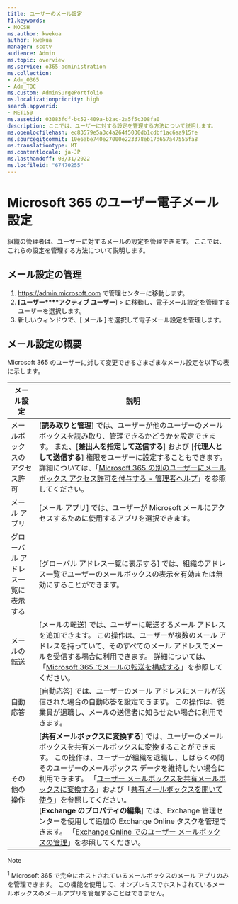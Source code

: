 ```yaml
---
title: ユーザーのメール設定
f1.keywords:
- NOCSH
ms.author: kwekua
author: kwekua
manager: scotv
audience: Admin
ms.topic: overview
ms.service: o365-administration
ms.collection:
- Adm_O365
- Adm_TOC
ms.custom: AdminSurgePortfolio
ms.localizationpriority: high
search.appverid:
- MET150
ms.assetid: 03083fdf-bc52-409a-b2ac-2a5f5c308fa0
description: ここでは、ユーザーに対する設定を管理する方法について説明します。
ms.openlocfilehash: ec83579e5a3c4a264f5030db1cdbf1ac6aa915fe
ms.sourcegitcommit: 10e6abe740e27000e223378eb17d657a47555fa8
ms.translationtype: MT
ms.contentlocale: ja-JP
ms.lasthandoff: 08/31/2022
ms.locfileid: "67470255"
---
```

# <a name="user-email-settings-in-microsoft-365"></a>Microsoft 365 のユーザー電子メール設定

組織の管理者は、ユーザーに対するメールの設定を管理できます。 ここでは、これらの設定を管理する方法について説明します。

## <a name="manage-email-settings"></a>メール設定の管理

1. <https://admin.microsoft.com> で管理センターに移動します。
2. **[ユーザー****アクティブ ユーザー**]  >  に移動し、電子メール設定を管理するユーザーを選択します。
3. 新しいウィンドウで、[ **メール** ] を選択して電子メール設定を管理します。

## <a name="summary-of-email-settings"></a>メール設定の概要

Microsoft 365 のユーザーに対して変更できるさまざまなメール設定を以下の表に示します。


|メール設定|説明  |
|---------|---------|
|メールボックスのアクセス許可| [**読み取りと管理**] では、ユーザーが他のユーザーのメールボックスを読み取り、管理できるかどうかを設定できます。 また、[**差出人を指定して送信する**] および [**代理人として送信する**] 権限をユーザーに設定することもできます。 詳細については、「[Microsoft 365 の別のユーザーにメールボックス アクセス許可を付与する - 管理者ヘルプ](../add-users/give-mailbox-permissions-to-another-user.md)」を参照してください。 |
|メール アプリ| [メール アプリ] では、ユーザーが Microsoft メールにアクセスするために使用するアプリを選択できます。 |
|グローバル アドレス一覧に表示する| [グローバル アドレス一覧に表示する] では、組織のアドレス一覧でユーザーのメールボックスの表示を有効または無効にすることができます。 |
|メールの転送|[メールの転送] では、ユーザーに転送するメール アドレスを追加できます。 この操作は、ユーザーが複数のメール アドレスを持っていて、そのすべてのメール アドレスでメールを受信する場合に利用できます。 詳細については、「[Microsoft 365 でメールの転送を構成する](configure-email-forwarding.md)」を参照してください。|
|自動応答|[自動応答] では、ユーザーのメール アドレスにメールが送信された場合の自動応答を設定できます。 この操作は、従業員が退職し、メールの送信者に知らせたい場合に利用できます。|
|その他の操作| [**共有メールボックスに変換する**] では、ユーザーのメールボックスを共有メールボックスに変換することができます。 この操作は、ユーザーが組織を退職し、しばらくの間そのユーザーのメールボックス データを維持したい場合に利用できます。 「[ユーザー メールボックスを共有メールボックスに変換する](convert-user-mailbox-to-shared-mailbox.md)」および「[共有メールボックスを開いて使う](https://support.microsoft.com/office/d94a8e9e-21f1-4240-808b-de9c9c088afd)」を参照してください。</br>[**Exchange のプロパティの編集**] では、Exchange 管理センターを使用して追加の Exchange Online タスクを管理できます。 「[Exchange Online でのユーザー メールボックスの管理](/exchange/recipients-in-exchange-online/manage-user-mailboxes/manage-user-mailboxes)」を参照してください。|

> [!NOTE]
>
> <sup>1</sup> Microsoft 365 で完全にホストされているメールボックスのメール アプリのみを管理できます。 この機能を使用して、オンプレミスでホストされているメールボックスのメールアプリを管理することはできません。
